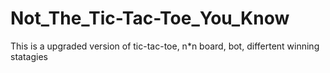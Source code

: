 # Not_The_Tic-Tac-Toe_You_Know
 This is a upgraded version of tic-tac-toe, n*n board, bot, differtent winning statagies
